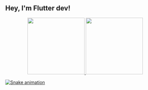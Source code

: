 
## Hey, I'm Flutter dev!




<div align="center">
  <a href="https://github.com/rafaballerini">
  <img height="180em" src="https://github-readme-stats.vercel.app/api?username=flechaalisson&show_icons=true&theme=dracula&include_all_commits=true&count_private=true"/>
  <img height="180em" src="https://github-readme-stats.vercel.app/api/top-langs/?username=flechaalisson&layout=compact&langs_count=7&theme=dracula"/>
</div>
  
  
![Snake animation](https://github.com/flechaalisson/flechaalisson/blob/output/github-contribution-grid-snake.svg)
